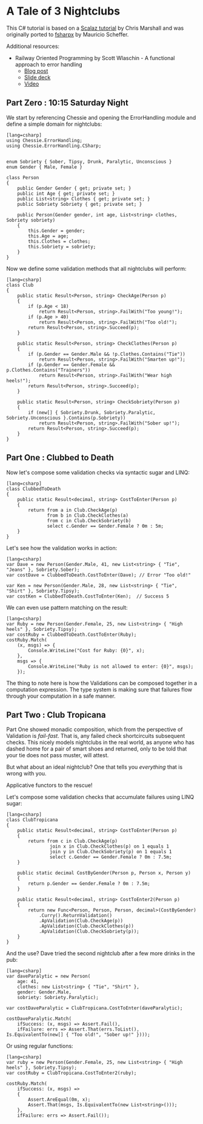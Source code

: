 # A Tale of 3 Nightclubs

This C# tutorial is based on a [Scalaz tutorial](https://gist.github.com/oxbowlakes/970717) by Chris Marshall and was originally ported to [fsharpx](https://github.com/fsprojects/fsharpx/blob/master/tests/FSharpx.CSharpTests/ValidationExample.cs) by Mauricio Scheffer.

Additional resources:

* Railway Oriented Programming by Scott Wlaschin - A functional approach to error handling
	* [Blog post](http://fsharpforfunandprofit.com/posts/recipe-part2/)
    * [Slide deck](http://www.slideshare.net/ScottWlaschin/railway-oriented-programming)
    * [Video](https://vimeo.com/97344498)

## Part Zero : 10:15 Saturday Night

We start by referencing Chessie and opening the ErrorHandling module and define a simple domain for nightclubs:

    [lang=csharp]
    using Chessie.ErrorHandling;
    using Chessie.ErrorHandling.CSharp;


    enum Sobriety { Sober, Tipsy, Drunk, Paralytic, Unconscious }
    enum Gender { Male, Female }

    class Person
    {
        public Gender Gender { get; private set; }
        public int Age { get; private set; }
        public List<string> Clothes { get; private set; }
        public Sobriety Sobriety { get; private set; }

        public Person(Gender gender, int age, List<string> clothes, Sobriety sobriety)
        {
            this.Gender = gender;
            this.Age = age;
            this.Clothes = clothes;
            this.Sobriety = sobriety;
        }
    }

Now we define some validation methods that all nightclubs will perform:

    [lang=csharp]
    class Club
    {
        public static Result<Person, string> CheckAge(Person p)
        {
            if (p.Age < 18)
                return Result<Person, string>.FailWith("Too young!");
            if (p.Age > 40)
                return Result<Person, string>.FailWith("Too old!");
            return Result<Person, string>.Succeed(p);
        }

        public static Result<Person, string> CheckClothes(Person p)
        {
            if (p.Gender == Gender.Male && !p.Clothes.Contains("Tie"))
                return Result<Person, string>.FailWith("Smarten up!");
            if (p.Gender == Gender.Female && p.Clothes.Contains("Trainers"))
                return Result<Person, string>.FailWith("Wear high heels!");
            return Result<Person, string>.Succeed(p);
        }

        public static Result<Person, string> CheckSobriety(Person p)
        {
            if (new[] { Sobriety.Drunk, Sobriety.Paralytic, Sobriety.Unconscious }.Contains(p.Sobriety))
                return Result<Person, string>.FailWith("Sober up!");
            return Result<Person, string>.Succeed(p);
        }
    }

## Part One : Clubbed to Death

Now let's compose some validation checks via syntactic sugar and LINQ:

    [lang=csharp]
    class ClubbedToDeath
    {
        public static Result<decimal, string> CostToEnter(Person p)
        {
            return from a in Club.CheckAge(p)
                   from b in Club.CheckClothes(a)
                   from c in Club.CheckSobriety(b)
                   select c.Gender == Gender.Female ? 0m : 5m;
        }
    }

Let's see how the validation works in action:

    [lang=csharp]
    var Dave = new Person(Gender.Male, 41, new List<string> { "Tie", "Jeans" }, Sobriety.Sober);
    var costDave = ClubbedToDeath.CostToEnter(Dave); // Error "Too old!"

    var Ken = new Person(Gender.Male, 28, new List<string> { "Tie", "Shirt" }, Sobriety.Tipsy);
    var costKen = ClubbedToDeath.CostToEnter(Ken);  // Success 5


We can even use pattern matching on the result:

    [lang=csharp]
    var Ruby = new Person(Gender.Female, 25, new List<string> { "High heels" }, Sobriety.Tipsy);
    var costRuby = ClubbedToDeath.CostToEnter(Ruby);
    costRuby.Match(
        (x, msgs) => {
            Console.WriteLine("Cost for Ruby: {0}", x);
        },
        msgs => {
            Console.WriteLine("Ruby is not allowed to enter: {0}", msgs);
        });

The thing to note here is how the Validations can be composed together in a computation expression.
The type system is making sure that failures flow through your computation in a safe manner.

## Part Two : Club Tropicana

Part One showed monadic composition, which from the perspective of Validation is *fail-fast*. That is, any failed check shortcircuits subsequent checks. This nicely models nightclubs in the real world, as anyone who has dashed home for a pair of smart shoes and returned, only to be told that your tie does not pass muster, will attest.

But what about an ideal nightclub? One that tells you *everything* that is wrong with you.

Applicative functors to the rescue!

Let's compose some validation checks that accumulate failures using LINQ sugar:

    [lang=csharp]
    class ClubTropicana
    {
        public static Result<decimal, string> CostToEnter(Person p)
        {
            return from c in Club.CheckAge(p)
                    join x in Club.CheckClothes(p) on 1 equals 1
                    join y in Club.CheckSobriety(p) on 1 equals 1
                    select c.Gender == Gender.Female ? 0m : 7.5m;
        }

		public static decimal CostByGender(Person p, Person x, Person y)
        {
            return p.Gender == Gender.Female ? 0m : 7.5m;
        }

        public static Result<decimal, string> CostToEnter2(Person p)
        {
            return new Func<Person, Person, Person, decimal>(CostByGender)
                .Curry().ReturnValidation()
                .ApValidation(Club.CheckAge(p))
                .ApValidation(Club.CheckClothes(p))
                .ApValidation(Club.CheckSobriety(p));
        }
    }

And the use? Dave tried the second nightclub after a few more drinks in the pub:

    [lang=csharp]
    var daveParalytic = new Person(
        age: 41,
        clothes: new List<string> { "Tie", "Shirt" }, 
        gender: Gender.Male,
        sobriety: Sobriety.Paralytic);
                
    var costDaveParalytic = ClubTropicana.CostToEnter(daveParalytic);
    
    costDaveParalytic.Match(
        ifSuccess: (x, msgs) => Assert.Fail(),
        ifFailure: errs => Assert.That(errs.ToList(), Is.EquivalentTo(new[] { "Too old!", "Sober up!" })));

Or using regular functions:

	[lang=csharp]
    var ruby = new Person(Gender.Female, 25, new List<string> { "High heels" }, Sobriety.Tipsy);
    var costRuby = ClubTropicana.CostToEnter2(ruby);
            
    costRuby.Match(
        ifSuccess: (x, msgs) =>
        {
            Assert.AreEqual(0m, x);
            Assert.That(msgs, Is.EquivalentTo(new List<string>()));
        },
        ifFailure: errs => Assert.Fail());